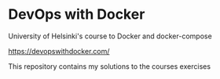 # DevOps with Docker
University of Helsinki's course to Docker and docker-compose

https://devopswithdocker.com/

This repository contains my solutions to the courses exercises
